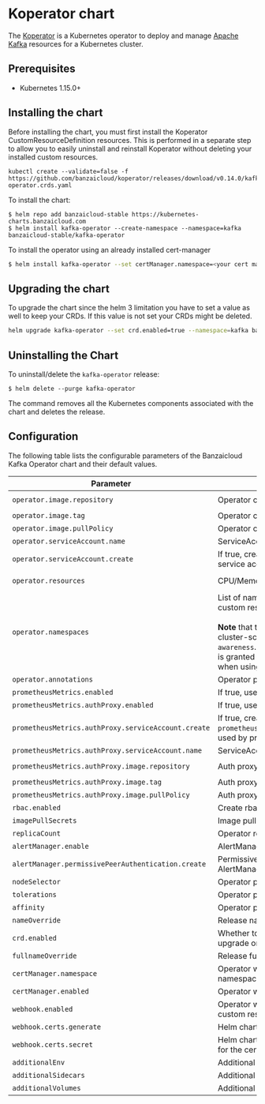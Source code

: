 # Koperator chart

The [Koperator](https://github.com/banzaicloud/koperator) is a Kubernetes operator to deploy and manage [Apache Kafka](https://kafka.apache.org) resources for a Kubernetes cluster.

## Prerequisites

- Kubernetes 1.15.0+

## Installing the chart

Before installing the chart, you must first install the Koperator CustomResourceDefinition resources.
This is performed in a separate step to allow you to easily uninstall and reinstall Koperator without deleting your installed custom resources.

```
kubectl create --validate=false -f https://github.com/banzaicloud/koperator/releases/download/v0.14.0/kafka-operator.crds.yaml
```

To install the chart:

```
$ helm repo add banzaicloud-stable https://kubernetes-charts.banzaicloud.com
$ helm install kafka-operator --create-namespace --namespace=kafka banzaicloud-stable/kafka-operator
```

To install the operator using an already installed cert-manager
```bash
$ helm install kafka-operator --set certManager.namespace=<your cert manager namespace> --namespace=kafka  --create-namespace banzaicloud-stable/kafka-operator
```

## Upgrading the chart

To upgrade the chart since the helm 3 limitation you have to set a value as well to keep your CRDs.
If this value is not set your CRDs might be deleted.

```bash
helm upgrade kafka-operator --set crd.enabled=true --namespace=kafka banzaicloud-stable/kafka-operator
```

## Uninstalling the Chart

To uninstall/delete the `kafka-operator` release:

```
$ helm delete --purge kafka-operator
```

The command removes all the Kubernetes components associated with the chart and deletes the release.

## Configuration

The following table lists the configurable parameters of the Banzaicloud Kafka Operator chart and their default values.

Parameter | Description | Default
--------- | ----------- | -------
`operator.image.repository` | Operator container image repository | `ghcr.io/banzaicloud/kafka-operator`
`operator.image.tag` | Operator container image tag | `v0.22.0`
`operator.image.pullPolicy` | Operator container image pull policy | `IfNotPresent`
`operator.serviceAccount.name` | ServiceAccount used by the operator pod | `kafka-operator`
`operator.serviceAccount.create` | If true, create the `operator.serviceAccount.name` service account | `true`
`operator.resources` | CPU/Memory resource requests/limits (YAML) | Memory: `128Mi/256Mi`, CPU: `100m/200m`
`operator.namespaces` | List of namespaces where Operator watches for custom resources.<br><br>**Note** that the operator still requires to read the cluster-scoped `Node` labels to configure `rack awareness`. Make sure the operator ServiceAccount is granted `get` permissions on this `Node` resource when using limited RBACs.| `""` i.e. all namespaces
`operator.annotations` | Operator pod annotations can be set | `{}`
`prometheusMetrics.enabled` | If true, use direct access for Prometheus metrics | `false`
`prometheusMetrics.authProxy.enabled` | If true, use auth proxy for Prometheus metrics | `true`
`prometheusMetrics.authProxy.serviceAccount.create` | If true, create the service account (see `prometheusMetrics.authProxy.serviceAccount.name`) used by prometheus auth proxy | `true`
`prometheusMetrics.authProxy.serviceAccount.name` | ServiceAccount used by prometheus auth proxy | `kafka-operator-authproxy`
`prometheusMetrics.authProxy.image.repository` | Auth proxy container image repository | `gcr.io/kubebuilder/kube-rbac-proxy`
`prometheusMetrics.authProxy.image.tag` | Auth proxy container image tag | `v0.13.0`
`prometheusMetrics.authProxy.image.pullPolicy` | Auth proxy container image pull policy | `IfNotPresent`
`rbac.enabled` | Create rbac service account and roles | `true`
`imagePullSecrets` | Image pull secrets can be set | `[]`
`replicaCount` | Operator replica count can be set | `1`
`alertManager.enable` | AlertManager can be enabled | `true`
`alertManager.permissivePeerAuthentication.create` | Permissive PeerAuthentication (Istio resource) for AlertManager can be created | `true`
`nodeSelector` | Operator pod node selector can be set | `{}`
`tolerations` | Operator pod tolerations can be set | `[]`
`affinity` | Operator pod affinity can be set | `{}`
`nameOverride` | Release name can be overwritten | `""`
`crd.enabled` | Whether to enable CRD installation(used for upgrade only) | `false`
`fullnameOverride` | Release full name can be overwritten | `""`
`certManager.namespace` | Operator will look for the cert manager in this namespace | `cert-manager`
`certManager.enabled` | Operator will integrate with the cert manager | `false`
`webhook.enabled` | Operator will activate the admission webhooks for custom resources | `true`
`webhook.certs.generate` | Helm chart will generate cert for the webhook | `true`
`webhook.certs.secret` | Helm chart will use the secret name applied here for the cert | `kafka-operator-serving-cert`
`additionalEnv` | Additional Environment Variables | `[]`
`additionalSidecars` | Additional Sidecars Configuration | `[]`
`additionalVolumes` | Additional volumes required for sidecars | `[]`
